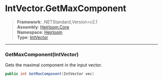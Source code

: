# IntVector.GetMaxComponent

> **Framework**: .NETStandard,Version=v2.1  
> **Assembly**: [Heirloom.Core][0]  
> **Namespace**: [Heirloom][0]  
> **Type**: [IntVector][1]

--------------------------------------------------------------------------------

### GetMaxComponent(IntVector)

Gets the maximal component in the input vector.

```cs
public int GetMaxComponent(IntVector vec)
```

[0]: ../Heirloom.Core.md
[1]: Heirloom.IntVector.md
